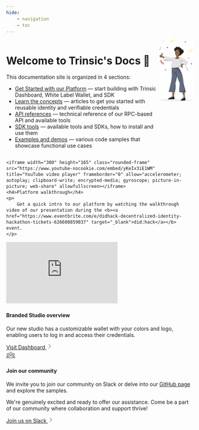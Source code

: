 ```yaml
---
hide:
    - navigation
    - toc
---
```


<div style="display: flex; flex-wrap: wrap;">
<div style="display: flex; flex-direction: row; width: 100%; justify-content: space-between;">
  <div class="homepage-main-intro-text">
    <h1 style="font-weight: bold;">Welcome to Trinsic's Docs 👋</h1>
    <!-- <p>Build the future of identity with Trinsic, infrastructure for building amazing identity products using identity wallets and verifiable credentials.</p> -->
    <p>This documentation site is organized in 4 sections:</p>
    <ul>
        <li><a href="/sdk">Get Started with our Platform</a> &mdash; start building with Trinsic Dashboard, White Label Wallet, and SDK</li>
        <li><a href="/learn">Learn the concepts</a> &mdash; articles to get you started with reusable identity and verifiable credentials</li>
        <li><a href="/reference">API references</a> &mdash; technical reference of our RPC-based API and available tools</li>
        <li><a href="/sdk">SDK tools</a> &mdash; available tools and SDKs, how to install and use them</li>
        <li><a href="/examples">Examples and demos</a> &mdash; various code samples that showcase functional use cases</li>
    </ul>
  </div>
  <div class="homepage-main-image">
    <img src="/_static/images/person-welcome.png" width="150px"/>
  </div>
</div>
</div>

<div class="card-container">
  <div class="card">

    <iframe width="300" height="165" class="rounded-frame" src="https://www.youtube-nocookie.com/embed/yKeIx3iE1WM" title="YouTube video player" frameborder="0" allow="accelerometer; autoplay; clipboard-write; encrypted-media; gyroscope; picture-in-picture; web-share" allowfullscreen></iframe>
    <h4>Platform walkthrough</h4>
    <p>
        Get a quick intro to our platform by watching the walkthrough video of our presentation during the <b><a href="https://www.eventbrite.com/e/didhack-decentralized-identity-hackathon-tickets-626600859037" target="_blank">did:hack</a></b> event.
    </p>

  </div>
  <div class="card">
    <iframe width="300" height="165" class="rounded-frame" src="https://www.youtube.com/embed/GfNJgkGn_8Q" title="YouTube video player" frameborder="0" allow="accelerometer; autoplay; clipboard-write; encrypted-media; gyroscope; picture-in-picture; web-share" allowfullscreen></iframe>
    <h4>Branded Studio overview</h4>
    <p>Our new studio has a customizable wallet with your colors and logo, enabling users to log in and access their credentials.</p>
    <a href="https://dashboard.trinsic.id" target="_blank" rel="noreferrer">
      Visit Dashboard
      <svg xmlns="http://www.w3.org/2000/svg" fill="none" viewBox="0 0 24 24" stroke-width="1.5" stroke="currentColor" width="1rem" height="1rem">
        <path stroke-linecap="round" stroke-linejoin="round" d="M8.25 4.5l7.5 7.5-7.5 7.5" />
      </svg>
    </a>
  </div>
    <div class="card">
    <svg xmlns="http://www.w3.org/2000/svg" fill="none" stroke-width="1" stroke="currentColor" width="1.5rem" height="1.5rem" viewBox="0 0 24 24"><path d="M12 5.5A3.5 3.5 0 0 1 15.5 9a3.5 3.5 0 0 1-3.5 3.5A3.5 3.5 0 0 1 8.5 9 3.5 3.5 0 0 1 12 5.5M5 8c.56 0 1.08.15 1.53.42-.15 1.43.27 2.85 1.13 3.96C7.16 13.34 6.16 14 5 14a3 3 0 0 1-3-3 3 3 0 0 1 3-3m14 0a3 3 0 0 1 3 3 3 3 0 0 1-3 3c-1.16 0-2.16-.66-2.66-1.62a5.536 5.536 0 0 0 1.13-3.96c.45-.27.97-.42 1.53-.42M5.5 18.25c0-2.07 2.91-3.75 6.5-3.75s6.5 1.68 6.5 3.75V20h-13v-1.75M0 20v-1.5c0-1.39 1.89-2.56 4.45-2.9-.59.68-.95 1.62-.95 2.65V20H0m24 0h-3.5v-1.75c0-1.03-.36-1.97-.95-2.65 2.56.34 4.45 1.51 4.45 2.9V20Z"></path></svg>
    <h4>Join our community</h4>
    <p>We invite you to join our community on Slack</a> or delve into our <a href="https://github.com/trinsic-id" target="_blank">GitHub page</a> and explore the samples.</p>
    <p>We're genuinely excited and ready to offer our assistance. Come be a part of our community where collaboration and support thrive!</p>
    <a href="https://join.slack.com/t/trinsiccommunity/shared_invite/zt-pcsdy7kn-h4vtdPEpqQUlmirU8FFzSQ" target="_blank" rel="noreferrer">
      Join us on Slack
      <svg xmlns="http://www.w3.org/2000/svg" fill="none" viewBox="0 0 24 24" stroke-width="1.5" stroke="currentColor" width="1rem" height="1rem">
        <path stroke-linecap="round" stroke-linejoin="round" d="M8.25 4.5l7.5 7.5-7.5 7.5" />
      </svg>
    </a>
  </div>
</div>